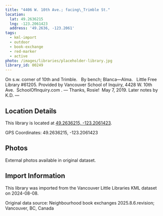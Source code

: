 ```yaml
---
title: "4406 W. 10th Ave.; facing\_Trimble St."
location:
  lat: 49.2636215
  lng: -123.2061423
  address: '49.2636, -123.2061'
tags:
  - kml-import
  - outdoor
  - book-exchange
  - red-marker
  - active
photo: /images/libraries/placeholder-library.jpg
library_id: 00249
---
```

On s.w. corner of 10th and Trimble.  
By bench; Blanca—Alma.  
Little Free Library #61205.
Provided by Vancouver School of Inquiry, 4428 W. 10th Ave.  SchoolOfInquiry.com .
— Thanks, Rosie!  May 7, 2019.
Later notes by K.D.
—

## Location Details

This library is located at [49.2636215, -123.2061423](https://www.google.com/maps?q=49.2636215,-123.2061423).

GPS Coordinates: 49.2636215, -123.2061423

## Photos

External photos available in original dataset.

## Import Information

This library was imported from the Vancouver Little Libraries KML dataset on 2024-08-08.

Original data source: Neighbourhood book exchanges 2025.8.6.revision; Vancouver, BC, Canada
